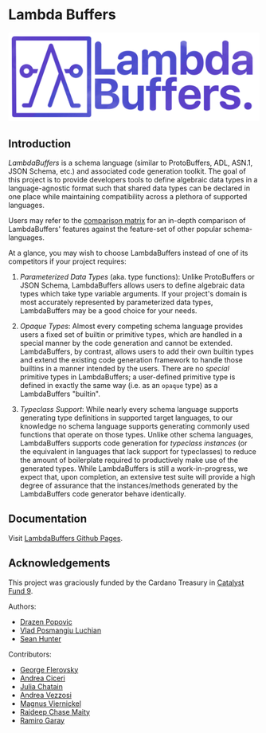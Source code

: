 # Lambda Buffers

![LambdaBuffers banner](docs/images/lambda-buffers-banner.png)

## Introduction

_LambdaBuffers_ is a schema language (similar to ProtoBuffers, ADL, ASN.1, JSON
Schema, etc.) and associated code generation toolkit. The goal of this project
is to provide developers tools to define algebraic data types in a
language-agnostic format such that shared data types can be declared in one
place while maintaining compatibility across a plethora of supported languages.

Users may refer to the [comparison matrix](./docs/comparison-matrix.md) for an
in-depth comparison of LambdaBuffers' features against the feature-set of other
popular schema-languages.

At a glance, you may wish to choose LambdaBuffers instead of one of its
competitors if your project requires:

 1. _Parameterized Data Types_ (aka. type functions): Unlike ProtoBuffers or
    JSON Schema, LambdaBuffers allows users to define algebraic data types which
    take type variable arguments. If your project's domain is most accurately
    represented by parameterized data types, LambdaBuffers may be a good choice
    for your needs.

 2. _Opaque Types_: Almost every competing schema language provides users a
    fixed set of builtin or primitive types, which are handled in a special
    manner by the code generation and cannot be extended. LambdaBuffers, by
    contrast, allows users to add their own builtin types and extend the
    existing code generation framework to handle those builtins in a manner
    intended by the users. There are no _special_ primitive types in
    LambdaBuffers; a user-defined primitive type is defined in exactly the same
    way (i.e. as an `opaque` type) as a LambdaBuffers "builtin".

 3. _Typeclass Support_: While nearly every schema language supports generating
    type definitions in supported target languages, to our knowledge no schema
    language supports generating commonly used functions that operate on those
    types. Unlike other schema languages, LambdaBuffers supports code generation
    for _typeclass instances_ (or the equivalent in languages that lack support
    for typeclasses) to reduce the amount of boilerplate required to
    productively make use of the generated types. While LambdaBuffers is still a
    work-in-progress, we expect that, upon completion, an extensive test suite
    will provide a high degree of assurance that the instances/methods generated
    by the LambdaBuffers code generator behave identically.

## Documentation

Visit [LambdaBuffers Github Pages](https://mlabs-haskell.github.io/lambda-buffers).

## Acknowledgements

This project was graciously funded by the Cardano Treasury in [Catalyst Fund 9](https://cardano.ideascale.com/c/idea/421376).

Authors:

- [Drazen Popovic](https://github.com/bladyjoker)
- [Vlad Posmangiu Luchian](https://github.com/cstml)
- [Sean Hunter](https://github.com/gnumonik)

Contributors:

- [George Flerovsky](https://github.com/GeorgeFlerovsky)
- [Andrea Ciceri](https://github.com/aciceri)
- [Julia Chatain](https://juliachatain.com)
- [Andrea Vezzosi](https://github.com/saizan)
- [Magnus Viernickel](https://github.com/MangoIV)
- [Rajdeep Chase Maity](https://github.com/TotallyNotChase)
- [Ramiro Garay](https://github.com/rmgaray)
